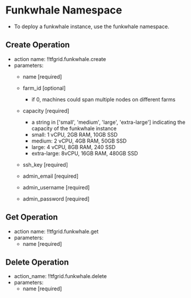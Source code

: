 # Funkwhale Namespace

- To deploy a funkwhale instance, use the funkwhale namespace.

## Create Operation

- action name: !!tfgrid.funkwhale.create
- parameters:
  - name [required]
  - farm_id [optional]
    - if 0, machines could span multiple nodes on different farms
  - capacity [required]
    - a string in ['small', 'medium', 'large', 'extra-large'] indicating the capacity of the funkwhale instance
    - small: 1 vCPU, 2GB RAM, 10GB SSD
    - medium: 2 vCPU, 4GB RAM, 50GB SSD
    - large: 4 vCPU, 8GB RAM, 240 SSD
    - extra-large: 8vCPU, 16GB RAM, 480GB SSD
  
  - ssh_key [required]
  - admin_email [required]
  - admin_username [required]
  - admin_password [required]

## Get Operation

- action name: !!tfgrid.funkwhale.get
- parameters:
  - name [required]

## Delete Operation

- action_name: !!tfgrid.funkwhale.delete
- parameters:
  - name [required]

